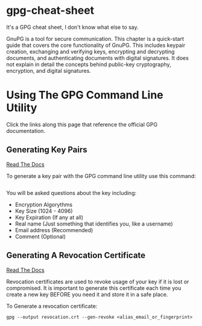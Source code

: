 # gpg-cheat-sheet
It's a GPG cheat sheet, I don't know what else to say.

GnuPG is a tool for secure communication. This chapter is a quick-start guide that covers the core functionality of GnuPG. This includes keypair creation, exchanging and verifying keys, encrypting and decrypting documents, and authenticating documents with digital signatures. It does not explain in detail the concepts behind public-key cryptography, encryption, and digital signatures. 

# Using The GPG Command Line Utility
Click the links along this page that reference the official GPG documentation. 

## Generating Key Pairs
[Read The Docs](https://www.gnupg.org/gph/en/manual/c14.html)

To generate a key pair with the GPG command line utility use this command:
```
```
You will be asked questions about the key including:
* Encryption Algorythms
* Key Size (1024 - 4096)
* Key Expiration (If any at all)
* Real name (Just something that identifies you, like a username)
* Email address (Recommended)
* Comment (Optional)

## Generating A Revocation Certificate
[Read The Docs](https://www.gnupg.org/gph/en/manual/c14.html)

Revocation certificates are used to revoke usage of your key if it is lost or compromised. It is important to generate this certificate each time you create a new key BEFORE you need it and store it in a safe place.

To Generate a revocation certificate:
```
gpg --output revocation.crt --gen-revoke <alias_email_or_fingerprint>
```

## 
